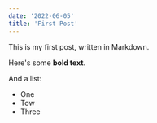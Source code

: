 ```yaml
---
date: '2022-06-05'
title: 'First Post'
---
```


This is my first post, written in Markdown.

Here's some **bold text**.

And a list:

- One
- Tow
- Three
